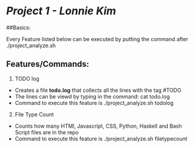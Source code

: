 # *Project 1 - Lonnie Kim*


##Basics:

Every Feature listed below can be executed by putting the command after ./project_analyze.sh


## Features/Commands:

1. TODO log

- Creates a file **todo.log** that collects all the lines with the tag #TODO
- The lines can be viewd by typing in the command: cat todo.log
- Command to execute this feature is ./project_analyze.sh todolog 

2. File Type Count

- Counts how many HTMl, Javascript, CSS, Python, Haskell and Bash Script files are in the repo
- Command to execute this feature is ./project_analyze.sh filetypecount
